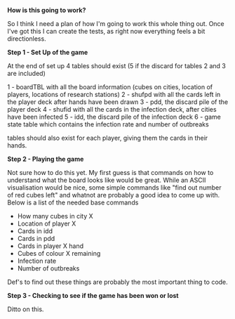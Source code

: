 **How is this going to work?**

So I think I need a plan of how I'm going to work this whole thing out. Once I've got this I can create the tests, as right now everything feels a bit directionless.

**Step 1 - Set Up of the game**

At the end of set up 4 tables should exist (5 if the discard for tables 2 and 3 are included)

1 - boardTBL with all the board information (cubes on cities, location of players, locations of research stations)
2 - shufpd with all the cards left in the player deck after hands have been drawn
3 - pdd, the discard pile of the player deck
4 - shufid with all the cards in the infection deck, after cities have been infected
5 - idd, the discard pile of the infection deck
6 - game state table which contains the infection rate and number of outbreaks

tables should also exist for each player, giving them the cards in their hands.

**Step 2 - Playing the game**

Not sure how to do this yet. My first guess is that commands on how to understand what the board looks like would be great. While an ASCII visualisation would be nice, some simple commands like "find out number of red cubes left" and whatnot are probably a good idea to come up with. Below is a list of the needed base commands

- How many cubes in city X
- Location of player X
- Cards in idd
- Cards in pdd
- Cards in player X hand
- Cubes of colour X remaining
- Infection rate
- Number of outbreaks

Def's to find out these things are probably the most important thing to code.

**Step 3 - Checking to see if the game has been won or lost**

Ditto on this. 
